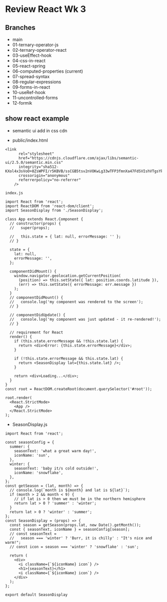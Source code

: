 # Review React Wk 3

## Branches
* main 
* 01-ternary-operator-js 
* 02-ternary-operator-react 
* 03-useEffect-hook 
* 04-css-in-react 
* 05-react-spring 
* 06-computed-properties (current)
* 07-spread-syntax
* 08-regular-expressions
* 09-forms-in-react
* 10-useRef-hook
* 11-uncontrolled-forms
* 12-formik

## show react example
* semantic ui add in css cdn

* public/index.html

```
<link
      rel="stylesheet"
      href="https://cdnjs.cloudflare.com/ajax/libs/semantic-ui/2.5.0/semantic.min.css"
      integrity="sha512-KXol4x3sVoO+8ZsWPFI/r5KBVB/ssCGB5tsv2nVOKwLg33wTFP3fmnXa47FdSVIshVTgsYk/1734xSk9aFIa4A=="
      crossorigin="anonymous"
      referrerpolicy="no-referrer"
    />
```

`index.js`

```
import React from 'react';
import ReactDOM from 'react-dom/client';
import SeasonDisplay from './SeasonDisplay';

class App extends React.Component {
  // constructor(props) {
  //   super(props);

  //   this.state = { lat: null, errorMessage: '' };
  // }

  state = {
    lat: null,
    errorMessage: '',
  };

  componentDidMount() {
    window.navigator.geolocation.getCurrentPosition(
      (position) => this.setState({ lat: position.coords.latitude }),
      (err) => this.setState({ errorMessage: err.message })
    );
  }
  // componentDidMount() {
  //   console.log('my component was rendered to the screen');
  // }

  // componentDidUpdate() {
  //   console.log('my component was just updated - it re-rendered!');
  // }

  // requirement for React
  render() {
    if (this.state.errorMessage && !this.state.lat) {
      return <div>Error: {this.state.errorMessage}</div>;
    }

    if (!this.state.errorMessage && this.state.lat) {
      return <SeasonDisplay lat={this.state.lat} />;
    }

    return <div>Loading...</div>;
  }
}
const root = ReactDOM.createRoot(document.querySelector('#root'));

root.render(
  <React.StrictMode>
    <App />
  </React.StrictMode>
);

```

* SeasonDisplay.js 
  
```
import React from 'react';

const seasonConfig = {
  summer: {
    seasonText: 'what a great warm day!',
    iconName: 'sun',
  },
  winter: {
    seasonText: 'baby it/s cold outside!',
    iconName: 'snowflake',
  },
};
const getSeason = (lat, month) => {
  // console.log(`month is ${month} and lat is ${lat}`);
  if (month > 2 && month < 9) {
    // if lat is > 0 then we must be in the northern hemisphere
    return lat > 0 ? 'summer' : 'winter';
  }
  return lat > 0 ? 'winter' : 'summer';
};
const SeasonDisplay = (props) => {
  const season = getSeason(props.lat, new Date().getMonth());
  const { seasonText, iconName } = seasonConfig[season];
  // const seasonText =
  //   season === 'winter' ? 'Burr, it is chilly' : "It's nice and warm!";
  // const icon = season === 'winter' ? 'snowflake' : 'sun';

  return (
    <div>
      <i className={`${iconName} icon`} />
      <h1>{seasonText}</h1>
      <i className={`${iconName} icon`} />
    </div>
  );
};

export default SeasonDisplay
```
